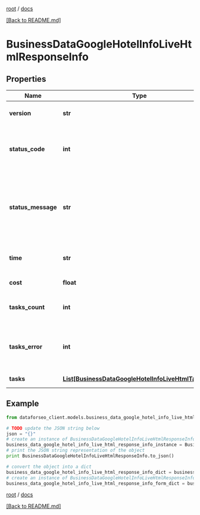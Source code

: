 [root](./../ "root") / [docs](./ "docs")

[[Back to README.md]](./../README.md "[Back to README.md]")

# BusinessDataGoogleHotelInfoLiveHtmlResponseInfo

## Properties

Name | Type | Description | Notes
------------ | ------------- | ------------- | -------------
**version** | **str** | the current version of the API | [optional]
**status_code** | **int** | general status code you can find the full list of the response codes here | [optional]
**status_message** | **str** | general informational message you can find the full list of general informational messages here | [optional]
**time** | **str** | total execution time, seconds | [optional]
**cost** | **float** | total tasks cost, USD | [optional]
**tasks_count** | **int** | the number of tasks in the tasks array | [optional]
**tasks_error** | **int** | the number of tasks in the tasks array returned with an error | [optional]
**tasks** | [**List[BusinessDataGoogleHotelInfoLiveHtmlTaskInfo]**](BusinessDataGoogleHotelInfoLiveHtmlTaskInfo.md) | array of tasks | [optional]

## Example

```python
from dataforseo_client.models.business_data_google_hotel_info_live_html_response_info import BusinessDataGoogleHotelInfoLiveHtmlResponseInfo

# TODO update the JSON string below
json = "{}"
# create an instance of BusinessDataGoogleHotelInfoLiveHtmlResponseInfo from a JSON string
business_data_google_hotel_info_live_html_response_info_instance = BusinessDataGoogleHotelInfoLiveHtmlResponseInfo.from_json(json)
# print the JSON string representation of the object
print BusinessDataGoogleHotelInfoLiveHtmlResponseInfo.to_json()

# convert the object into a dict
business_data_google_hotel_info_live_html_response_info_dict = business_data_google_hotel_info_live_html_response_info_instance.to_dict()
# create an instance of BusinessDataGoogleHotelInfoLiveHtmlResponseInfo from a dict
business_data_google_hotel_info_live_html_response_info_form_dict = business_data_google_hotel_info_live_html_response_info.from_dict(business_data_google_hotel_info_live_html_response_info_dict)
```

  

[root](./../ "root") / [docs](./ "docs")

[[Back to README.md]](./../README.md "[Back to README.md]")